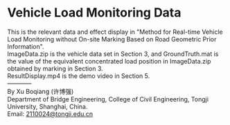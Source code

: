 # Vehicle Load Monitoring Data
This is the relevant data and effect display in "Method for Real-time Vehicle Load Monitoring without On-site Marking Based on Road Geometric Prior Information".  
ImageData.zip is the vehicle data set in Section 3, and GroundTruth.mat is the value of the equivalent concentrated load position in ImageData.zip obtained by marking in Section 3.  
ResultDisplay.mp4 is the demo video in Section 5.  
————  
By Xu Boqiang (许博强)  
Department of Bridge Engineering, College of Civil Engineering, Tongji University, Shanghai, China.  
Email: 2110024@tongji.edu.cn

